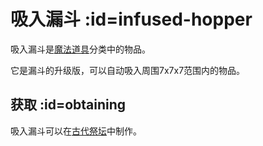 # 吸入漏斗 :id=infused-hopper

吸入漏斗是[魔法道具](/Magical-Gadgets)分类中的物品。

它是漏斗的升级版，可以自动吸入周围7x7x7范围内的物品。

## 获取 :id=obtaining

吸入漏斗可以在[古代祭坛](/Ancient-Altar)中制作。
